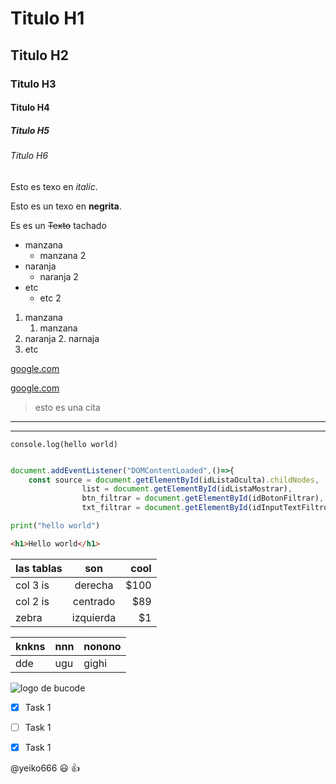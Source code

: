 # Titulo H1
## Titulo H2
### Titulo H3
#### Titulo H4
##### Titulo H5
###### Titulo H6

<!-- italic -->
Esto es texo en *italic*. 

<!-- strong -->
Esto es un texo en **negrita**.

<!-- strikethrough -->
Es es un ~~Texto~~ tachado 

<!-- UL -->
* manzana 
    * manzana 2
* naranja
    * naranja 2
* etc
    * etc 2

1. manzana
    1. manzana
2. naranja
    2. narnaja 
3. etc 



[google.com](https://wwww.google.com)

[google.com](https://wwww.google.com "Link personalizado")

> esto es una cita

---
___

<!-- para escribir codigo usar "tildes" -->

`console.log(hello world)`

```javascript

document.addEventListener("DOMContentLoaded",()=>{
	const source = document.getElementById(idListaOculta).childNodes,
				list = document.getElementById(idListaMostrar),
				btn_filtrar = document.getElementById(idBotonFiltrar),
				txt_filtrar = document.getElementById(idInputTextFiltro);


```

```python
print("hello world")
```



```html
<h1>Hello world</h1>
```

| las tablas  | son         | cool    | 
| ----------- |:-----------:|--------:|
| col 3 is    | derecha     | $100    |
| col 2 is    | centrado    |  $89    |
| zebra       | izquierda   | $1      |



|knkns|nnn|nonono|
|---------|-------|----|
|dde|ugu|gighi|



![logo de bucode](https://upload.wikimedia.org/wikipedia/commons/4/48/Markdown-mark.svg
"logo de markdown")

<!-- Github MARKDOWN -->
* [X] Task 1 
* [ ] Task 1 
* [X] Task 1 


@yeiko666 :smiley: :+1:

